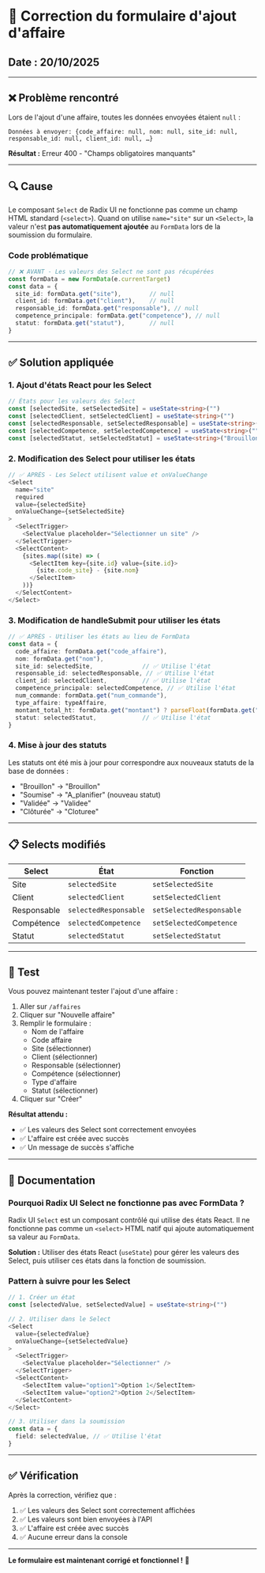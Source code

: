 # 🔧 Correction du formulaire d'ajout d'affaire

## Date : 20/10/2025

---

## ❌ Problème rencontré

Lors de l'ajout d'une affaire, toutes les données envoyées étaient `null` :

```
Données à envoyer: {code_affaire: null, nom: null, site_id: null, responsable_id: null, client_id: null, …}
```

**Résultat :** Erreur 400 - "Champs obligatoires manquants"

---

## 🔍 Cause

Le composant `Select` de Radix UI ne fonctionne pas comme un champ HTML standard (`<select>`). Quand on utilise `name="site"` sur un `<Select>`, la valeur n'est **pas automatiquement ajoutée** au `FormData` lors de la soumission du formulaire.

### Code problématique

```typescript
// ❌ AVANT - Les valeurs des Select ne sont pas récupérées
const formData = new FormData(e.currentTarget)
const data = {
  site_id: formData.get("site"),        // null
  client_id: formData.get("client"),    // null
  responsable_id: formData.get("responsable"), // null
  competence_principale: formData.get("competence"), // null
  statut: formData.get("statut"),       // null
}
```

---

## ✅ Solution appliquée

### 1. Ajout d'états React pour les Select

```typescript
// États pour les valeurs des Select
const [selectedSite, setSelectedSite] = useState<string>("")
const [selectedClient, setSelectedClient] = useState<string>("")
const [selectedResponsable, setSelectedResponsable] = useState<string>("")
const [selectedCompetence, setSelectedCompetence] = useState<string>("")
const [selectedStatut, setSelectedStatut] = useState<string>("Brouillon")
```

### 2. Modification des Select pour utiliser les états

```typescript
// ✅ APRÈS - Les Select utilisent value et onValueChange
<Select 
  name="site" 
  required 
  value={selectedSite}
  onValueChange={setSelectedSite}
>
  <SelectTrigger>
    <SelectValue placeholder="Sélectionner un site" />
  </SelectTrigger>
  <SelectContent>
    {sites.map((site) => (
      <SelectItem key={site.id} value={site.id}>
        {site.code_site} - {site.nom}
      </SelectItem>
    ))}
  </SelectContent>
</Select>
```

### 3. Modification de handleSubmit pour utiliser les états

```typescript
// ✅ APRÈS - Utiliser les états au lieu de FormData
const data = {
  code_affaire: formData.get("code_affaire"),
  nom: formData.get("nom"),
  site_id: selectedSite,              // ✅ Utilise l'état
  responsable_id: selectedResponsable, // ✅ Utilise l'état
  client_id: selectedClient,          // ✅ Utilise l'état
  competence_principale: selectedCompetence, // ✅ Utilise l'état
  num_commande: formData.get("num_commande"),
  type_affaire: typeAffaire,
  montant_total_ht: formData.get("montant") ? parseFloat(formData.get("montant") as string) : null,
  statut: selectedStatut,             // ✅ Utilise l'état
}
```

### 4. Mise à jour des statuts

Les statuts ont été mis à jour pour correspondre aux nouveaux statuts de la base de données :
- "Brouillon" → "Brouillon"
- "Soumise" → "A_planifier" (nouveau statut)
- "Validée" → "Validee"
- "Clôturée" → "Cloturee"

---

## 📋 Selects modifiés

| Select | État | Fonction |
|--------|------|----------|
| Site | `selectedSite` | `setSelectedSite` |
| Client | `selectedClient` | `setSelectedClient` |
| Responsable | `selectedResponsable` | `setSelectedResponsable` |
| Compétence | `selectedCompetence` | `setSelectedCompetence` |
| Statut | `selectedStatut` | `setSelectedStatut` |

---

## 🧪 Test

Vous pouvez maintenant tester l'ajout d'une affaire :

1. Aller sur `/affaires`
2. Cliquer sur "Nouvelle affaire"
3. Remplir le formulaire :
   - Nom de l'affaire
   - Code affaire
   - Site (sélectionner)
   - Client (sélectionner)
   - Responsable (sélectionner)
   - Compétence (sélectionner)
   - Type d'affaire
   - Statut (sélectionner)
4. Cliquer sur "Créer"

**Résultat attendu :**
- ✅ Les valeurs des Select sont correctement envoyées
- ✅ L'affaire est créée avec succès
- ✅ Un message de succès s'affiche

---

## 📖 Documentation

### Pourquoi Radix UI Select ne fonctionne pas avec FormData ?

Radix UI `Select` est un composant contrôlé qui utilise des états React. Il ne fonctionne pas comme un `<select>` HTML natif qui ajoute automatiquement sa valeur au `FormData`.

**Solution :** Utiliser des états React (`useState`) pour gérer les valeurs des Select, puis utiliser ces états dans la fonction de soumission.

### Pattern à suivre pour les Select

```typescript
// 1. Créer un état
const [selectedValue, setSelectedValue] = useState<string>("")

// 2. Utiliser dans le Select
<Select 
  value={selectedValue}
  onValueChange={setSelectedValue}
>
  <SelectTrigger>
    <SelectValue placeholder="Sélectionner" />
  </SelectTrigger>
  <SelectContent>
    <SelectItem value="option1">Option 1</SelectItem>
    <SelectItem value="option2">Option 2</SelectItem>
  </SelectContent>
</Select>

// 3. Utiliser dans la soumission
const data = {
  field: selectedValue, // ✅ Utilise l'état
}
```

---

## ✅ Vérification

Après la correction, vérifiez que :

1. ✅ Les valeurs des Select sont correctement affichées
2. ✅ Les valeurs sont bien envoyées à l'API
3. ✅ L'affaire est créée avec succès
4. ✅ Aucune erreur dans la console

---

**Le formulaire est maintenant corrigé et fonctionnel !** 🚀


